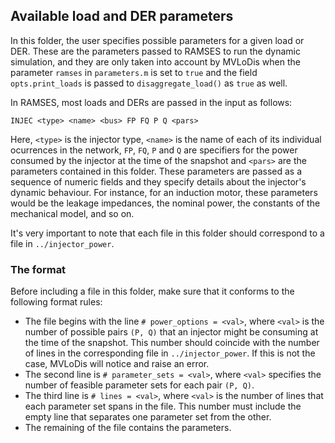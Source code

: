 ## Available load and DER parameters

In this folder, the user specifies possible parameters for a given load or DER.
These are the parameters passed to RAMSES to run the dynamic simulation, and
they are only taken into account by MVLoDis when the parameter ``ramses`` in
``parameters.m`` is set to ``true`` and the field ``opts.print_loads`` is passed
to ``disaggregate_load()`` as ``true`` as well.

In RAMSES, most loads and DERs are passed in the input as follows:
<pre><code>INJEC &lt;type&gt; &lt;name&gt; &lt;bus&gt; FP FQ P Q &lt;pars&gt;
</code></pre>
Here, ``<type>`` is the injector type, ``<name>`` is the name of each of its
individual ocurrences in the network, `FP`, `FQ`, `P` and `Q` are specifiers for
the power consumed by the injector at the time of the snapshot and `<pars>` are
the parameters contained in this folder. These parameters are passed as a
sequence of numeric fields and they specify details about the injector's dynamic
behaviour. For instance, for an induction motor, these parameters would be the
leakage impedances, the nominal power, the constants of the mechanical model,
and so on.

It's very important to note that each file in this folder should correspond to a
file in `../injector_power`.

### The format

Before including a file in this folder, make sure that it conforms to the
following format rules:
- The file begins with the line `# power_options = <val>`, where `<val>` is the
  number of possible pairs `(P, Q)` that an injector might be consuming at the
  time of the snapshot. This number should coincide with the number of lines in
  the corresponding file in `../injector_power`. If this is not the case,
  MVLoDis will notice and raise an error.
- The second line is `# parameter_sets = <val>`, where `<val>` specifies the
  number of feasible parameter sets for each pair `(P, Q)`.
- The third line is `# lines = <val>`, where `<val>` is the number of lines that
  each parameter set spans in the file. This number must include the empty line
  that separates one parameter set from the other.
- The remaining of the file contains the parameters.
